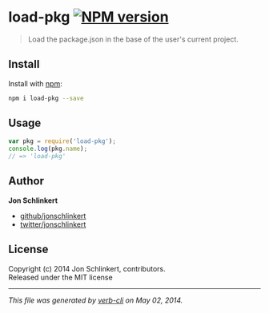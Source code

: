# load-pkg [![NPM version](https://badge.fury.io/js/load-pkg.png)](http://badge.fury.io/js/load-pkg)

> Load the package.json in the base of the user's current project. 

## Install
Install with [npm](npmjs.org):

```bash
npm i load-pkg --save
```


## Usage

```js
var pkg = require('load-pkg');
console.log(pkg.name);
// => 'load-pkg'
```

## Author

**Jon Schlinkert**

+ [github/jonschlinkert](https://github.com/jonschlinkert)
+ [twitter/jonschlinkert](http://twitter.com/jonschlinkert)

## License
Copyright (c) 2014 Jon Schlinkert, contributors.  
Released under the MIT license

***

_This file was generated by [verb-cli](https://github.com/assemble/verb-cli) on May 02, 2014._